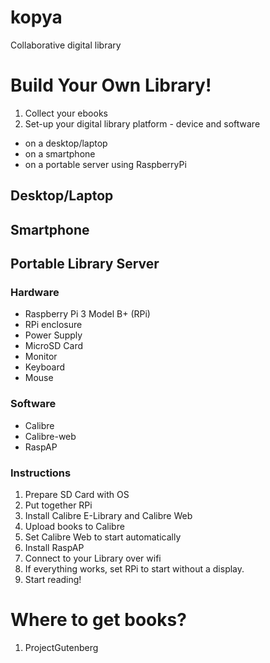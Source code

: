 # kopya
Collaborative digital library

# Build Your Own Library!

1. Collect your ebooks
2. Set-up your digital library platform - device and software
* on a desktop/laptop
* on a smartphone
* on a portable server using RaspberryPi

## Desktop/Laptop

## Smartphone

## Portable Library Server

### Hardware
* Raspberry Pi 3 Model B+ (RPi)
* RPi enclosure
* Power Supply
* MicroSD Card
* Monitor
* Keyboard
* Mouse

### Software
* Calibre
* Calibre-web
* RaspAP

### Instructions
1. Prepare SD Card with OS
2. Put together RPi
3. Install Calibre E-Library and Calibre Web
4. Upload books to Calibre
5. Set Calibre Web to start automatically
6. Install RaspAP
7. Connect to your Library over wifi
8. If everything works, set RPi to start without a display.
9. Start reading!

# Where to get books?
1. ProjectGutenberg
